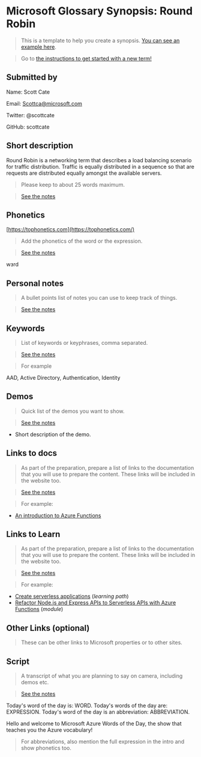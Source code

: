 # Microsoft Glossary Synopsis: Round Robin

> This is a template to help you create a synopsis. [You can see an example here](https://aka.ms/glossary/sample/synopsis).

> Go to [the instructions to get started with a new term!](https://github.com/lbugnion/ms-glossary/blob/master/instructions/getting-started.md)

## Submitted by

Name: Scott Cate

Email: Scottca@microsoft.com

Twitter: @scottcate

GitHub: scottcate

## Short description

Round Robin is a networking term that describes a load balancing scenario for traffic distribution. Traffic is equally distributed in a sequence so that are requests are distributed equally amongst the available servers.

> Please keep to about 25 words maximum.

> [See the notes](https://github.com/lbugnion/ms-glossary/blob/main/instructions/getting-started.md#short-description)

## Phonetics

[https://tophonetics.com](https://tophonetics.com/)

> Add the phonetics of the word or the expression.

> [See the notes](https://github.com/lbugnion/ms-glossary/blob/main/instructions/getting-started.md#phonetics)

wɜrd

## Personal notes

> A bullet points list of notes you can use to keep track of things.

> [See the notes](https://github.com/lbugnion/ms-glossary/blob/main/instructions/getting-started.md#personal-notes)

## Keywords

> List of keywords or keyphrases, comma separated.

> [See the notes](https://github.com/lbugnion/ms-glossary/blob/main/instructions/getting-started.md#keywords-or-key-expressions)

> For example

AAD, Active Directory, Authentication, Identity

## Demos

> Quick list of the demos you want to show.

> [See the notes](https://github.com/lbugnion/ms-glossary/blob/main/instructions/getting-started.md#demos)

- Short description of the demo.

## Links to docs

> As part of the preparation, prepare a list of links to the documentation that you will use to prepare the content. These links will be included in the website too.

> [See the notes](https://github.com/lbugnion/ms-glossary/blob/main/instructions/getting-started.md#links-to-docs)

>For example:

- [An introduction to Azure Functions](https://docs.microsoft.com/azure/azure-functions/functions-overview)

## Links to Learn

> As part of the preparation, prepare a list of links to the documentation that you will use to prepare the content. These links will be included in the website too.

> [See the notes](https://github.com/lbugnion/ms-glossary/blob/main/instructions/getting-started.md#links-to-learn)

>For example:

- [Create serverless applications](https://docs.microsoft.com/learn/paths/create-serverless-applications) (*learning path*)
- [Refactor Node.js and Express APIs to Serverless APIs with Azure Functions](https://docs.microsoft.com/learn/modules/shift-nodejs-express-apis-serverless) (*module*)

## Other Links (optional)

> These can be other links to Microsoft properties or to other sites.

## Script

> A transcript of what you are planning to say on camera, including demos etc.

> [See the notes](https://github.com/lbugnion/ms-glossary/blob/main/instructions/getting-started.md#script)

Today's word of the day is: WORD.
Today's words of the day are: EXPRESSION.
Today's word of the day is an abbreviation: ABBREVIATION.

Hello and welcome to Microsoft Azure Words of the Day, the show that teaches you the Azure vocabulary!

> For abbreviations, also mention the full expression in the intro and show phonetics too.
